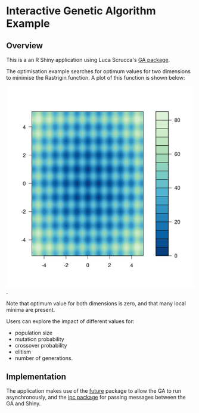 # Interactive Genetic Algorithm Example

## Overview

This is a an R Shiny application using Luca Scrucca's [GA package](https://luca-scr.github.io/GA/).

The optimisation example searches for optimum values for two dimensions
to minimise the Rastrigin function. A plot of this function is shown below:

![](www/rastrigin.png).

Note that optimum value for both dimensions is zero, and that many local
minima are present.

Users can explore the impact of different values for:

- population size
- mutation probability
- crossover probability
- elitism
- number of generations.

## Implementation

The application makes use of the [future](https://cran.r-project.org/web/packages/future/index.html) package to allow the GA to run asynchronously, and the [ipc package](https://cran.r-project.org/web/packages/ipc/index.html) for passing messages between the GA and Shiny.